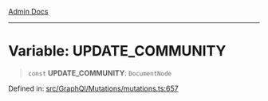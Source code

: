 [Admin Docs](/)

***

# Variable: UPDATE\_COMMUNITY

> `const` **UPDATE\_COMMUNITY**: `DocumentNode`

Defined in: [src/GraphQl/Mutations/mutations.ts:657](https://github.com/PalisadoesFoundation/talawa-admin/blob/main/src/GraphQl/Mutations/mutations.ts#L657)
